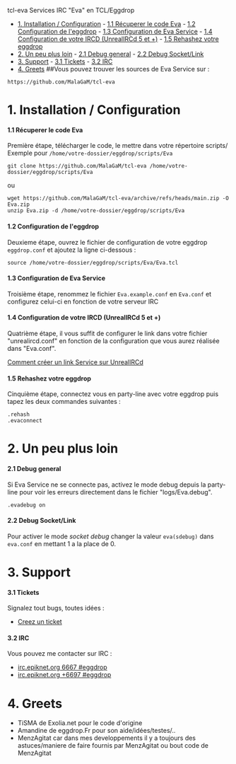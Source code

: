  tcl-eva
Services IRC "Eva" en TCL/Eggdrop
- [1. Installation / Configuration](#1-installation--configuration)
			- [1.1 Récuperer le code Eva](#11-récuperer-le-code-eva)
			- [1.2 Configuration de l'eggdrop](#12-configuration-de-leggdrop)
			- [1.3 Configuration de Eva Service](#13-configuration-de-eva-service)
			- [1.4 Configuration de votre IRCD (UnrealIRCd 5 et +)](#14-configuration-de-votre-ircd-unrealircd-5-et-)
			- [1.5 Rehashez votre eggdrop](#15-rehashez-votre-eggdrop)
- [2. Un peu plus loin](#2-un-peu-plus-loin)
			- [2.1 Debug general](#21-debug-general)
			- [2.2 Debug Socket/Link](#22-debug-socketlink)
- [3. Support](#3-support)
			- [3.1 Tickets](#31-tickets)
			- [3.2 IRC](#32-irc)
- [4. Greets](#4-greets)
##Vous pouvez trouver les sources de Eva Service sur :
```
https://github.com/MalaGaM/tcl-eva
```
# 1. Installation / Configuration
#### 1.1 Récuperer le code Eva
Première étape, télécharger le code, le mettre dans votre répertoire scripts/
Exemple pour ```/home/votre-dossier/eggdrop/scripts/Eva```
```
git clone https://github.com/MalaGaM/tcl-eva /home/votre-dossier/eggdrop/scripts/Eva
```
ou 
```
wget https://github.com/MalaGaM/tcl-eva/archive/refs/heads/main.zip -O Eva.zip
unzip Eva.zip -d /home/votre-dossier/eggdrop/scripts/Eva
```

#### 1.2 Configuration de l'eggdrop
Deuxieme étape, ouvrez le fichier de configuration de votre eggdrop ```eggdrop.conf``` et ajoutez la ligne ci-dessous :
```
source /home/votre-dossier/eggdrop/scripts/Eva/Eva.tcl
```

#### 1.3 Configuration de Eva Service
Troisième étape, renommez le fichier ```Eva.example.conf``` en ```Eva.conf``` et configurez celui-ci en fonction de votre serveur IRC

####  1.4 Configuration de votre IRCD (UnrealIRCd 5 et +)
Quatrième étape, il vous suffit de configurer le link dans votre fichier "unrealircd.conf" en fonction de la configuration que vous aurez réalisée dans "Eva.conf". 

[Comment créer un link Service sur UnrealIRCd](http://www.exolia.fr/guide-lire-11.html)

####  1.5 Rehashez votre eggdrop
Cinquième étape, connectez vous en party-line avec votre eggdrop puis tapez les deux commandes suivantes :
```
.rehash
.evaconnect
```

# 2. Un peu plus loin
#### 2.1 Debug general
Si Eva Service ne se connecte pas, activez le mode debug depuis la party-line  pour voir les erreurs directement dans le fichier "logs/Eva.debug".
```
.evadebug on 
```
#### 2.2 Debug Socket/Link
Pour activer le mode *socket debug* changer la valeur ```eva(sdebug)``` dans ```eva.conf``` en mettant 1 a la place de 0.


# 3. Support
#### 3.1 Tickets
Signalez tout bugs, toutes idées :
* [Creez un ticket]([#4-configuration-de-unrealircd](https://github.com/MalaGaM/tcl-eva/issues))

#### 3.2 IRC
Vous pouvez me contacter sur IRC :

* [irc.epiknet.org 6667 #eggdrop](irc://irc.epiknet.org:6667/#eggdrop)
* [irc.epiknet.org +6697 #eggdrop](irc://irc.epiknet.org:+6697/#eggdrop)
# 4. Greets
* TiSMA de Exolia.net pour le code d'origine
* Amandine de eggdrop.Fr pour son aide/idées/testes/..
* MenzAgitat car dans mes developpements il y a toujours des astuces/maniere de faire fournis par MenzAgitat ou bout code de MenzAgitat

